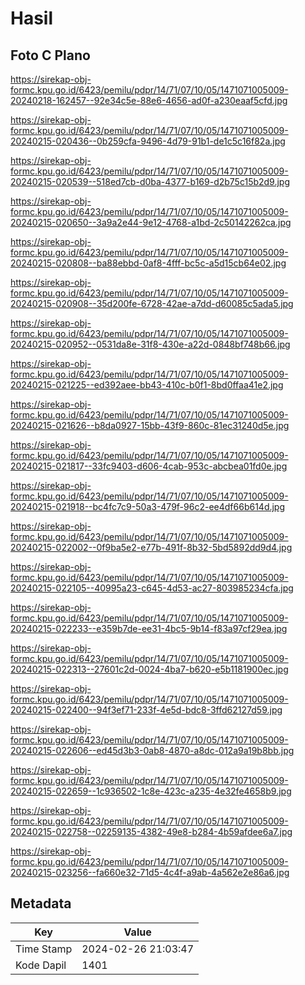 # Hasil

## Foto C Plano

https://sirekap-obj-formc.kpu.go.id/6423/pemilu/pdpr/14/71/07/10/05/1471071005009-20240218-162457--92e34c5e-88e6-4656-ad0f-a230eaaf5cfd.jpg

https://sirekap-obj-formc.kpu.go.id/6423/pemilu/pdpr/14/71/07/10/05/1471071005009-20240215-020436--0b259cfa-9496-4d79-91b1-de1c5c16f82a.jpg

https://sirekap-obj-formc.kpu.go.id/6423/pemilu/pdpr/14/71/07/10/05/1471071005009-20240215-020539--518ed7cb-d0ba-4377-b169-d2b75c15b2d9.jpg

https://sirekap-obj-formc.kpu.go.id/6423/pemilu/pdpr/14/71/07/10/05/1471071005009-20240215-020650--3a9a2e44-9e12-4768-a1bd-2c50142262ca.jpg

https://sirekap-obj-formc.kpu.go.id/6423/pemilu/pdpr/14/71/07/10/05/1471071005009-20240215-020808--ba88ebbd-0af8-4fff-bc5c-a5d15cb64e02.jpg

https://sirekap-obj-formc.kpu.go.id/6423/pemilu/pdpr/14/71/07/10/05/1471071005009-20240215-020908--35d200fe-6728-42ae-a7dd-d60085c5ada5.jpg

https://sirekap-obj-formc.kpu.go.id/6423/pemilu/pdpr/14/71/07/10/05/1471071005009-20240215-020952--0531da8e-31f8-430e-a22d-0848bf748b66.jpg

https://sirekap-obj-formc.kpu.go.id/6423/pemilu/pdpr/14/71/07/10/05/1471071005009-20240215-021225--ed392aee-bb43-410c-b0f1-8bd0ffaa41e2.jpg

https://sirekap-obj-formc.kpu.go.id/6423/pemilu/pdpr/14/71/07/10/05/1471071005009-20240215-021626--b8da0927-15bb-43f9-860c-81ec31240d5e.jpg

https://sirekap-obj-formc.kpu.go.id/6423/pemilu/pdpr/14/71/07/10/05/1471071005009-20240215-021817--33fc9403-d606-4cab-953c-abcbea01fd0e.jpg

https://sirekap-obj-formc.kpu.go.id/6423/pemilu/pdpr/14/71/07/10/05/1471071005009-20240215-021918--bc4fc7c9-50a3-479f-96c2-ee4df66b614d.jpg

https://sirekap-obj-formc.kpu.go.id/6423/pemilu/pdpr/14/71/07/10/05/1471071005009-20240215-022002--0f9ba5e2-e77b-491f-8b32-5bd5892dd9d4.jpg

https://sirekap-obj-formc.kpu.go.id/6423/pemilu/pdpr/14/71/07/10/05/1471071005009-20240215-022105--40995a23-c645-4d53-ac27-803985234cfa.jpg

https://sirekap-obj-formc.kpu.go.id/6423/pemilu/pdpr/14/71/07/10/05/1471071005009-20240215-022233--e359b7de-ee31-4bc5-9b14-f83a97cf29ea.jpg

https://sirekap-obj-formc.kpu.go.id/6423/pemilu/pdpr/14/71/07/10/05/1471071005009-20240215-022313--27601c2d-0024-4ba7-b620-e5b1181900ec.jpg

https://sirekap-obj-formc.kpu.go.id/6423/pemilu/pdpr/14/71/07/10/05/1471071005009-20240215-022400--94f3ef71-233f-4e5d-bdc8-3ffd62127d59.jpg

https://sirekap-obj-formc.kpu.go.id/6423/pemilu/pdpr/14/71/07/10/05/1471071005009-20240215-022606--ed45d3b3-0ab8-4870-a8dc-012a9a19b8bb.jpg

https://sirekap-obj-formc.kpu.go.id/6423/pemilu/pdpr/14/71/07/10/05/1471071005009-20240215-022659--1c936502-1c8e-423c-a235-4e32fe4658b9.jpg

https://sirekap-obj-formc.kpu.go.id/6423/pemilu/pdpr/14/71/07/10/05/1471071005009-20240215-022758--02259135-4382-49e8-b284-4b59afdee6a7.jpg

https://sirekap-obj-formc.kpu.go.id/6423/pemilu/pdpr/14/71/07/10/05/1471071005009-20240215-023256--fa660e32-71d5-4c4f-a9ab-4a562e2e86a6.jpg


## Metadata

| Key        | Value               |
| ---------- | ------------------- |
| Time Stamp | 2024-02-26 21:03:47 |
| Kode Dapil | 1401                |




